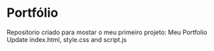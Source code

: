 # Portfólio
Repositorio criado para mostar o meu primeiro projeto: Meu Portfolio
Update index.html, style.css and script.js
